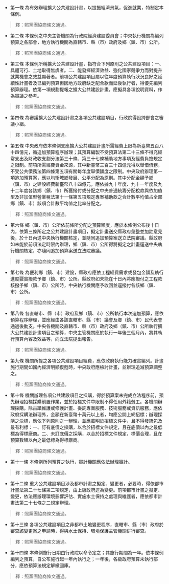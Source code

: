 * 第一條 為有效辦理擴大公共建設計畫，以提振經濟景氣，促進就業，特制定本條例。

> 釋：照黨團協商條文通過。

* 第二條 本條例之中央主管機關為行政院經濟建設委員會；中央執行機關為編列預算之各部會，地方執行機關為直轄市、縣（市）政府及鄉（鎮、市）公所。

> 釋：照黨團協商條文通過。

* 第三條 本條例所稱擴大公共建設計畫，指符合下列原則之公共建設項目：一、具體可行、土地取得無虞者。二、能發揮經濟效益、強化國家競爭力而對提升就業機會之效益顯著者。前項公共建設項目屬以往年度預算執行狀況良好之延續性計畫者及已編列預算但因地方政府缺乏配合款而延後執行者，得優先編列預算辦理。依第一項規劃提報之擴大公共建設計畫，應擬具各項說明資料，作為審議之參考。

> 釋：照黨團協商條文通過。

* 第四條 為審議擴大公共建設計畫之各項公共建設項目，行政院得設跨部會之審議小組。

> 釋：照黨團協商條文通過。

* 第五條 中央政府依本條例支應擴大公共建設計畫所需經費上限為新臺幣五百八十四億元，循追加預算程序辦理；其預算編製不受預算法第二十三條不得充經常支出及財政收支劃分法第三十條、第三十七條補助地方事項及經費負擔規定之限制。前項所需經費資金來源，其中新臺幣三百三十四億元得以舉借債務，不受公共債務法第四條第五項有關每年度舉債額度之限制。中央政府辦理第一項追加預算案，應以均衡城鄉發展、公平分配為原則。其中分配金額予鄉（鎮、市）之建設經費新臺幣八十四億元，應依據九十年度、九十一年度及九十二年度各該鄉（鎮、市）所獲撥付或分配之中央普通統籌分配稅款與依加值型及非加值型營業稅法第十一條第五項規定專案補助款之合計數平均值占全部鄉（鎮、市）該項合計數平均值之比率分配之。

> 釋：照黨團協商條文通過。

* 第六條 鄉（鎮、市）公所依前條所分配之預算額度，應於本條例公布後十日內，依第三條所定之公共建設計畫項目，擬定計畫送交縣政府彙整並加註意見後，於十日內送中央執行機關核定，並隨同追加預算案送立法院審議。縣政府如未能於前項法定時限內辦理，鄉（鎮、市）公所得將擬定之計畫逕送中央執行機關核定，亦隨同追加預算案送立法院審議。

> 釋：照黨團協商條文通過。

* 第七條 為便利鄉（鎮、市）建設，縣政府應依工程經費需求或發包金額及執行進度覈實撥款予鄉（鎮、市）公所。縣政府如未能在十日內將應撥付之工程款核撥予鄉（鎮、市）公所時，中央執行機關應予收回並逕撥付各該鄉（鎮、市）公所。

> 釋：照黨團協商條文通過。

* 第八條 各直轄市、縣（市）政府及鄉（鎮、市）公所執行本次追加預算，應依預算程序辦理，並應經由各該直轄市、縣（市）議會及鄉（鎮、市）民代表會通過後動支。中央各機關及直轄市、縣（市）政府及鄉（鎮、市）公所執行擴大公共建設計畫項目之預算，中央主管機關應於執行一年後三個月內，將其執行預算內容及效益等，向立法院提出報告。

> 釋：照黨團協商條文通過。

* 第九條 機關所提之各項公共建設項目經費，應依政府執行能力確實編列。計畫施行期間如國內經濟明顯復甦時，中央政府應檢討計畫，並辦理追減預算調整之。

> 釋：照黨團協商條文通過。

* 第十條 機關辦理各項公共建設項目之採購，得於預算案未完成立法程序前，預先辦理招標採購前置作業，並於招標文件中限制不得任用外籍勞工。各機關辦理採購，除古蹟維護或修護計畫、委託專業服務、技術服務或資訊服務，應依政府採購法辦理外，金額在新臺幣十萬元以上者，均應公開上網招標；辦理採購之決標，應依下列原則之一辦理，並應載明於招標文件中，且不得發統包及最有利標：一、訂有底價之採購，以合於招標文件規定，且在底價以內之最低標為得標廠商。二、未訂底價之採購，以合於招標文件規定，標價合理，且在預算數額以內之最低標為得標廠商。

> 釋：照黨團協商條文通過。

* 第十一條 本條例所列預算之執行，審計機關應依法辦理審計。

> 釋：照黨團協商條文通過。

* 第十二條 重大公共建設項目涉及都市計畫之擬定、變更者，必要時，得依都市計畫法第二十七條第二項規定，由上級政府逕為變更。前項都市計畫之擬定、變更，依法應辦理環境影響評估、實施水土保持之處理與維護者，應依都市計畫法第二十七條之二規定辦理。

> 釋：照黨團協商條文通過。

* 第十三條 各項公共建設項目之非都市土地變更程序，直轄市、縣（市）政府於審查該變更案之申請時，得與水土保持、環境保護主管機關併行審查。

> 釋：照黨團協商條文通過。

* 第十四條 本條例施行日期由行政院以命令定之；其施行期間為一年。依本條例編列之預算，自公布施行起一年內執行之；一年後，各級政府預算未執行部分，應依預算法規定解繳國庫。

> 釋：照黨團協商條文通過。

